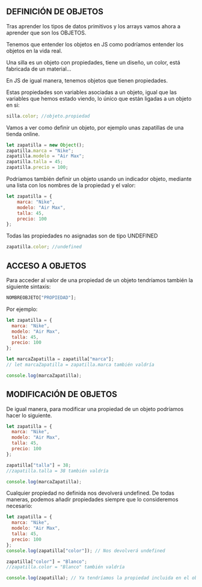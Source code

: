 ## DEFINICIÓN DE OBJETOS

Tras aprender los tipos de datos primitivos y los arrays vamos ahora a aprender que son los OBJETOS.

Tenemos que entender los objetos en JS como podríamos entender los objetos en la vida real. 

Una silla es un objeto con propiedades, tiene un diseño, un color, está fabricada de un material…

En JS de igual manera, tenemos objetos que tienen propiedades.

Estas propiedades son variables asociadas a un objeto, igual que las variables que hemos estado viendo, lo único que están ligadas a un objeto en si:

```js
silla.color; //objeto.propiedad
```

Vamos a ver como definir un objeto, por ejemplo unas zapatillas de una tienda online.

```js
let zapatilla = new Object();
zapatilla.marca = "Nike";
zapatilla.modelo = "Air Max";
zapatilla.talla = 45;
zapatilla.precio = 100;
```

Podríamos también definir un objeto usando un indicador objeto, mediante una lista con los nombres de la propiedad y el valor:

```js
let zapatilla = {
	marca: "Nike",
	modelo: "Air Max",
	talla: 45,
	precio: 100
};
```

Todas las propiedades no asignadas son de tipo UNDEFINED

```js
zapatilla.color; //undefined
```

## ACCESO A OBJETOS

Para acceder al valor de una propiedad de un objeto tendríamos también la siguiente sintaxis:

```js
NOMBREOBJETO["PROPIEDAD"]; 
```

Por ejemplo:

```js
let zapatilla = {
  marca: "Nike",
  modelo: "Air Max",
  talla: 45,
  precio: 100
};

let marcaZapatilla = zapatilla["marca"];
// let marcaZapatilla = zapatilla.marca también valdría

console.log(marcaZapatilla);
```

## MODIFICACIÓN DE OBJETOS

De igual manera, para modificar una propiedad de un objeto podríamos hacer lo siguiente. 

```js
let zapatilla = {
  marca: "Nike",
  modelo: "Air Max",
  talla: 45,
  precio: 100
};

zapatilla["talla"] = 38;
//zapatilla.talla = 38 también valdría

console.log(marcaZapatilla);
```

Cualquier propiedad no definida nos devolverá undefined. De todas maneras, podemos añadir propiedades siempre que lo consideremos necesario:

```js
let zapatilla = {
  marca: "Nike",
  modelo: "Air Max",
  talla: 45,
  precio: 100
};
console.log(zapatilla["color"]); // Nos devolverá undefined

zapatilla["color"] = "Blanco";
//zapatilla.color = "Blanco" también valdría

console.log(zapatilla); // Ya tendríamos la propiedad incluida en el objeto
```
